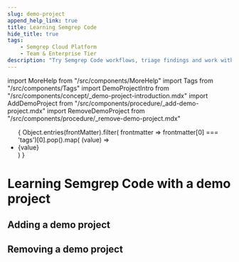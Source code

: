 ```yaml
---
slug: demo-project 
append_help_link: true
title: Learning Semgrep Code 
hide_title: true
tags:
    - Semgrep Cloud Platform
    - Team & Enterprise Tier
description: "Try Semgrep Code workflows, triage findings and work with rules and rulesets without any setup necessary. See what Semgrep detects in OWASP Juice Shop."
---
```


import MoreHelp from "/src/components/MoreHelp"
import Tags from "/src/components/Tags"
import DemoProjectIntro from "/src/components/concept/_demo-project-introduction.mdx"
import AddDemoProject from "/src/components/procedure/_add-demo-project.mdx"
import RemoveDemoProject from "/src/components/procedure/_remove-demo-project.mdx"

<ul id="tag__badge-list">
{
Object.entries(frontMatter).filter(
    frontmatter => frontmatter[0] === 'tags')[0].pop().map(
    (value) => <li class='tag__badge-item'>{value}</li> )
}
</ul>

# Learning Semgrep Code with a demo project

<DemoProjectIntro />

## Adding a demo project

<AddDemoProject />

## Removing a demo project

<RemoveDemoProject />

<MoreHelp />
